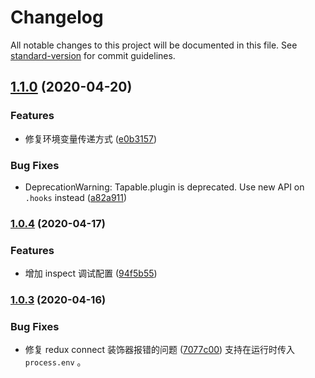 # Changelog

All notable changes to this project will be documented in this file. See [standard-version](https://github.com/conventional-changelog/standard-version) for commit guidelines.

## [1.1.0](https://github.com/dacejs/dace-lite/compare/v1.0.4...v1.1.0) (2020-04-20)


### Features

* 修复环境变量传递方式 ([e0b3157](https://github.com/dacejs/dace-lite/commit/e0b3157ad4417cb92bcd318b72496080d3d46ed6))


### Bug Fixes

* DeprecationWarning: Tapable.plugin is deprecated. Use new API on `.hooks` instead ([a82a911](https://github.com/dacejs/dace-lite/commit/a82a911ff039b1be1912fa5de5244f13990b55f6))

### [1.0.4](https://github.com/dacejs/dace-lite/compare/v1.0.3...v1.0.4) (2020-04-17)


### Features

* 增加 inspect 调试配置 ([94f5b55](https://github.com/dacejs/dace-lite/commit/94f5b55a9d61a4a25243ce2daa06cf8cf027794e))

### [1.0.3](https://github.com/dacejs/dace-lite/compare/v1.0.2...v1.0.3) (2020-04-16)


### Bug Fixes

* 修复 redux connect 装饰器报错的问题 ([7077c00](https://github.com/dacejs/dace-lite/commit/7077c006b4792981c5ed1b17edecd498fab88715))
  支持在运行时传入 `process.env` 。

